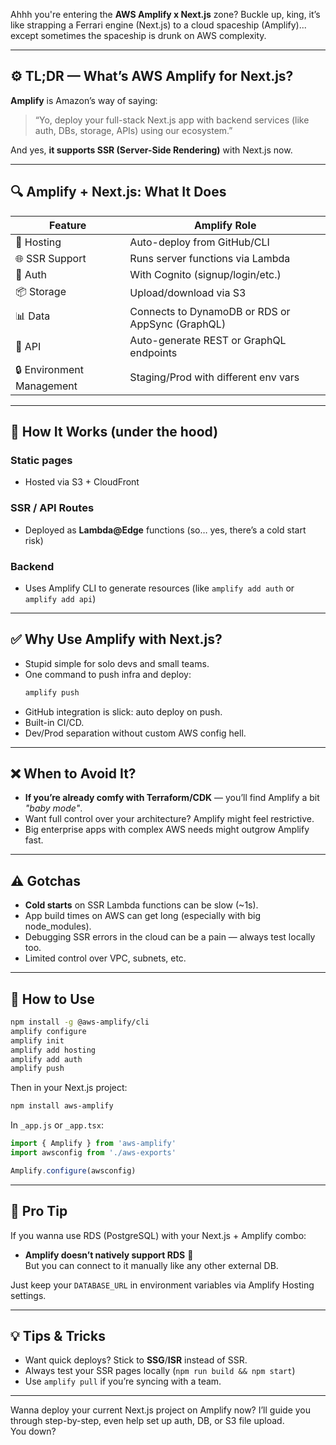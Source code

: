 Ahhh you're entering the **AWS Amplify x Next.js** zone? Buckle up, king, it’s like strapping a Ferrari engine (Next.js) to a cloud spaceship (Amplify)... except sometimes the spaceship is drunk on AWS complexity.

---

## ⚙️ TL;DR — What’s AWS Amplify for Next.js?

**Amplify** is Amazon’s way of saying:
> “Yo, deploy your full-stack Next.js app with backend services (like auth, DBs, storage, APIs) using our ecosystem.”

And yes, **it supports SSR (Server-Side Rendering)** with Next.js now.

---

## 🔍 Amplify + Next.js: What It Does

| Feature | Amplify Role |
|--------|---------------|
| 🔄 Hosting | Auto-deploy from GitHub/CLI |
| 🌐 SSR Support | Runs server functions via Lambda |
| 🧠 Auth | With Cognito (signup/login/etc.) |
| 📦 Storage | Upload/download via S3 |
| 📊 Data | Connects to DynamoDB or RDS or AppSync (GraphQL) |
| 📡 API | Auto-generate REST or GraphQL endpoints |
| 🔒 Environment Management | Staging/Prod with different env vars |

---

## 🧠 How It Works (under the hood)

### Static pages
- Hosted via S3 + CloudFront

### SSR / API Routes
- Deployed as **Lambda@Edge** functions (so… yes, there’s a cold start risk)

### Backend
- Uses Amplify CLI to generate resources (like `amplify add auth` or `amplify add api`)

---

## ✅ Why Use Amplify with Next.js?

- Stupid simple for solo devs and small teams.
- One command to push infra and deploy:  
  ```bash
  amplify push
  ```
- GitHub integration is slick: auto deploy on push.
- Built-in CI/CD.
- Dev/Prod separation without custom AWS config hell.

---

## ❌ When to Avoid It?

- **If you’re already comfy with Terraform/CDK** — you’ll find Amplify a bit *"baby mode"*.
- Want full control over your architecture? Amplify might feel restrictive.
- Big enterprise apps with complex AWS needs might outgrow Amplify fast.

---

## ⚠️ Gotchas

- **Cold starts** on SSR Lambda functions can be slow (~1s).
- App build times on AWS can get long (especially with big node_modules).
- Debugging SSR errors in the cloud can be a pain — always test locally too.
- Limited control over VPC, subnets, etc.

---

## 🔧 How to Use

```bash
npm install -g @aws-amplify/cli
amplify configure
amplify init
amplify add hosting
amplify add auth
amplify push
```

Then in your Next.js project:

```bash
npm install aws-amplify
```

In `_app.js` or `_app.tsx`:

```js
import { Amplify } from 'aws-amplify'
import awsconfig from './aws-exports'

Amplify.configure(awsconfig)
```

---

## 🧪 Pro Tip

If you wanna use RDS (PostgreSQL) with your Next.js + Amplify combo:

- **Amplify doesn’t natively support RDS** 😬  
But you can connect to it manually like any other external DB.
  
Just keep your `DATABASE_URL` in environment variables via Amplify Hosting settings.

---

## 💡 Tips & Tricks

- Want quick deploys? Stick to **SSG**/**ISR** instead of SSR.
- Always test your SSR pages locally (`npm run build && npm start`)
- Use `amplify pull` if you’re syncing with a team.

---

Wanna deploy your current Next.js project on Amplify now? I’ll guide you through step-by-step, even help set up auth, DB, or S3 file upload.  
You down?